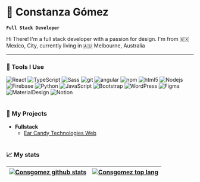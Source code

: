 # 🌻 Constanza Gómez

**`Full Stack Developer`**

Hi There! I'm a full stack developer with a passion for design. I'm from 🇲🇽 Mexico, City, currently living in 🇦🇺 Melbourne, Australia

---

### 🔨 Tools I Use
<img alt="React" src="https://img.shields.io/badge/-React-45b8d8?style=flat-square&logo=react&logoColor=white" /> <img alt="TypeScript" src="https://img.shields.io/badge/-TypeScript-007ACC?style=flat-square&logo=typescript&logoColor=white" /> <img alt="Sass" src="https://img.shields.io/badge/-Sass-CC6699?style=flat-square&logo=sass&logoColor=white" /> <img alt="git" src="https://img.shields.io/badge/-Git-F05032?style=flat-square&logo=git&logoColor=white" /> <img alt="angular" src="https://img.shields.io/badge/-Angular-DD0031?style=flat-square&logo=angular&logoColor=white" /> <img alt="npm" src="https://img.shields.io/badge/-NPM-CB3837?style=flat-square&logo=npm&logoColor=white" /> <img alt="html5" src="https://img.shields.io/badge/-HTML5-E34F26?style=flat-square&logo=html5&logoColor=white" /> <img alt="Nodejs" src="https://img.shields.io/badge/-Nodejs-43853d?style=flat-square&logo=Node.js&logoColor=white" /> <img alt="Firebase" src="https://img.shields.io/badge/-Firebase?style=flat-square&logo=firebase&logoColor=white&label=Firebase&labelColor=%23DD2C00&color=%23DD2C00
" /> <img alt="Python" src="https://img.shields.io/badge/-Python?style=flat-square&logo=python&logoColor=white&label=Python&labelColor=%233776AB&color=%233776AB
"/> <img alt="JavaScript" src="https://img.shields.io/badge/-Javascript?style=flat-square&logo=javascript&logoColor=white&label=JavaScript&labelColor=%23F7DF1E&color=%23F7DF1E
"/> <img alt="Bootstrap" src="https://img.shields.io/badge/-Bootstrap?style=flat-square&logo=bootstrap&logoColor=white&label=Bootstrap&labelColor=%237952B3&color=%237952B3
"/> <img alt="WordPress" src="https://img.shields.io/badge/-WordPress?style=flat-square&logo=wordpress&logoColor=white&label=WordPress&labelColor=%2321759B&color=%2321759B
"/> <img alt="Figma" src="https://img.shields.io/badge/-Figma?style=flat-square&logo=figma&logoColor=white&label=Figma&labelColor=%23F24E1E&color=%23F24E1E
"/> <img alt="MaterialDesign" src="https://img.shields.io/badge/-MaterialDesign?style=flat-square&logo=materialdesign&logoColor=white&label=Material%20Design&labelColor=%236750A4&color=%236750A4
"/> <img alt="Notion" src="https://img.shields.io/badge/-Notion?style=flat-square&logo=notion&logoColor=white&label=Notion&labelColor=%23000000&color=%23000000" />

#

### 📁 My Projects

- <b>Fullstack</b>
    - [Ear Candy Technologies Web](https://earcandytech.com/)

# 

### 📈 My stats

| <a href="https://github.com/anuraghazra/github-readme-stats"><img align="center" src="https://github-readme-stats.vercel.app/api?username=Consgomez&hide=issues&show_icons=true&theme=dracula" alt="Consgomez github stats" /></a> | <a href="https://github.com/anuraghazra/github-readme-stats"><img align="center" src="https://github-readme-stats.vercel.app/api/top-langs/?username=Consgomez&size_weight=0.5&count_weight=0.5&layout=compact" alt="Consgomez top lang" /></a> |
| ------------- | ------------- |